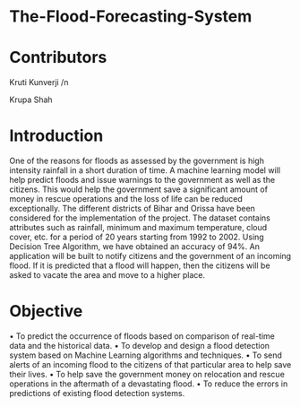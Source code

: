 # The-Flood-Forecasting-System

# Contributors
Kruti Kunverji /n

Krupa Shah 

# Introduction 
One of the reasons for floods as assessed by the government is high intensity rainfall in a short duration of time. A machine learning model will help predict floods and issue warnings to the government as well as the citizens. This would help the government save a significant amount of money in rescue operations and the loss of life can be reduced exceptionally. The different districts of Bihar and Orissa have been considered for the implementation of the project. The dataset contains attributes such as rainfall, minimum and maximum temperature, cloud cover, etc. for a period of 20 years starting from 1992 to 2002. Using Decision Tree Algorithm, we have obtained an accuracy of 94%. An application will be built to notify citizens and the government of an incoming flood. If it is predicted that a flood will happen, then the citizens  will be asked to vacate the area and move to a higher place.

# Objective
• To predict the occurrence of floods based on comparison of real-time data and the
historical data.
• To develop and design a flood detection system based on Machine Learning algorithms
and techniques.
• To send alerts of an incoming flood to the citizens of that particular area to help save
their lives.
• To help save the government money on relocation and rescue operations in the
aftermath of a devastating flood.
• To reduce the errors in predictions of existing flood detection systems.


